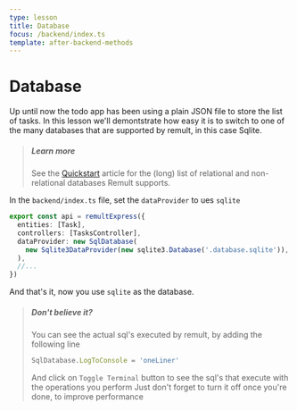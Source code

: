 ```yaml
---
type: lesson
title: Database
focus: /backend/index.ts
template: after-backend-methods
---
```


# Database

Up until now the todo app has been using a plain JSON file to store the list of tasks. In this lesson we'll demontstrate how easy it is to switch to one of the many databases that are supported by remult, in this case Sqlite.

> ##### Learn more
>
> See the [Quickstart](https://remult.dev/docs/quickstart.html#connecting-a-database) article for the (long) list of relational and non-relational databases Remult supports.

In the `backend/index.ts` file, set the `dataProvider` to ues `sqlite`

```ts title="backend/index.ts" add={4-6}
export const api = remultExpress({
  entities: [Task],
  controllers: [TasksController],
  dataProvider: new SqlDatabase(
    new Sqlite3DataProvider(new sqlite3.Database('.database.sqlite')),
  ),
  //...
})
```

And that's it, now you use `sqlite` as the database.

> ##### Don't believe it?
>
> You can see the actual sql's executed by remult, by adding the following line
>
> ```ts
> SqlDatabase.LogToConsole = 'oneLiner'
> ```
>
> And click on `Toggle Terminal` button to see the sql's that execute with the operations you perform
> Just don't forget to turn it off once you're done, to improve performance
